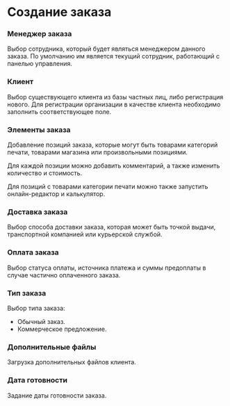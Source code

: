 # Создание заказа

### Менеджер заказа
Выбор сотрудника, который будет являться менеджером данного заказа. По умолчанию им является текущий сотрудник, работающий с панелью управления.

### Клиент
Выбор существующего клиента из базы частных лиц, либо регистрация нового. Для регистрации организации в качестве клиента необходимо заполнить соответствующее поле.

### Элементы заказа
Добавление позиций заказа, которые могут быть товарами категорий печати, товарами магазина или произвольными позициями.

Для каждой позиции можно добавить комментарий, а также изменить количество и стоимость.

Для позиций с товарами категории печати можно также запустить онлайн-редактор и калькулятор.

### Доставка заказа
Выбор способа доставки заказа, которая может быть точкой выдачи, транспортной компанией или курьерской службой.

### Оплата заказа
Выбор статуса оплаты, источника платежа и суммы предоплаты в случае частично оплаченного заказа.

### Тип заказа
Выбор типа заказа:
* Обычный заказ.
* Коммерческое предложение.

### Дополнительные файлы
Загрузка дополнительных файлов клиента.

### Дата готовности
Задание даты готовности заказа.